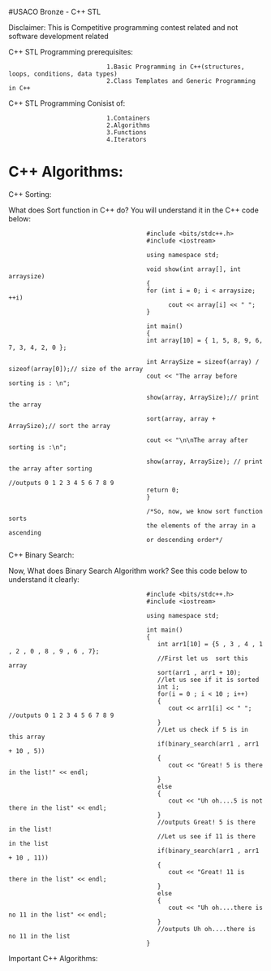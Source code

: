 #USACO Bronze - C++ STL 

Disclaimer: This is Competitive programming contest related and not software development related

C++ STL Programming prerequisites:
    
                               1.Basic Programming in C++(structures, loops, conditions, data types)
                               2.Class Templates and Generic Programming in C++
                               
C++ STL Programming Conisist of:
  
                               1.Containers
                               2.Algorithms
                               3.Functions
                               4.Iterators
                               
# C++ Algorithms:

C++ Sorting: 

What does Sort function in C++ do? You will understand it in the C++ code below:
 
                                          #include <bits/stdc++.h>
                                          #include <iostream>
 
                                          using namespace std;
 
                                          void show(int array[], int arraysize)
                                          {
                                          for (int i = 0; i < arraysize; ++i)
                                                cout << array[i] << " ";
                                          }
 
                                          int main()
                                          {
                                          int array[10] = { 1, 5, 8, 9, 6, 7, 3, 4, 2, 0 };
   
                                          int ArraySize = sizeof(array) / sizeof(array[0]);// size of the array
                                          cout << "The array before sorting is : \n";
   
                                          show(array, ArraySize);// print the array
 
                                          sort(array, array + ArraySize);// sort the array
 
                                          cout << "\n\nThe array after sorting is :\n";
   
                                          show(array, ArraySize); // print the array after sorting
                                                                  //outputs 0 1 2 3 4 5 6 7 8 9 
                                          return 0;
                                          }
 
                                          /*So, now, we know sort function sorts 
                                          the elements of the array in a ascending 
                                          or descending order*/
C++ Binary Search:
         
Now, What does Binary Search Algorithm work? See this code below to understand it clearly:

                                          #include <bits/stdc++.h>
                                          #include <iostream>
                                          
                                          using namespace std;
                                          
                                          int main()
                                          {
                                             int arr1[10] = {5 , 3 , 4 , 1 , 2 , 0 , 8 , 9 , 6 , 7};
                                             //First let us  sort this array
                                             sort(arr1 , arr1 + 10);
                                             //let us see if it is sorted
                                             int i;
                                             for(i = 0 ; i < 10 ; i++)
                                             {
                                                cout << arr1[i] << " "; //outputs 0 1 2 3 4 5 6 7 8 9
                                             }
                                             //Let us check if 5 is in this array
                                             if(binary_search(arr1 , arr1 + 10 , 5))
                                             {
                                                cout << "Great! 5 is there in the list!" << endl;
                                             }
                                             else
                                             {
                                                cout << "Uh oh....5 is not there in the list" << endl;
                                             } 
                                             //outputs Great! 5 is there in the list!
                                             //Let us see if 11 is there in the list
                                             if(binary_search(arr1 , arr1 + 10 , 11))
                                             {
                                                cout << "Great! 11 is there in the list" << endl;
                                             }
                                             else
                                             {
                                                cout << "Uh oh....there is no 11 in the list" << endl;
                                             }
                                             //outputs Uh oh....there is no 11 in the list
                                          }

Important C++ Algorithms:
